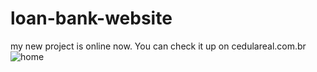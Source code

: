 # loan-bank-website
my new project is online now. You can check it up on cedulareal.com.br
![home](https://user-images.githubusercontent.com/114022336/229938043-2a40b599-0242-41ea-8841-b61765829d1a.png)
